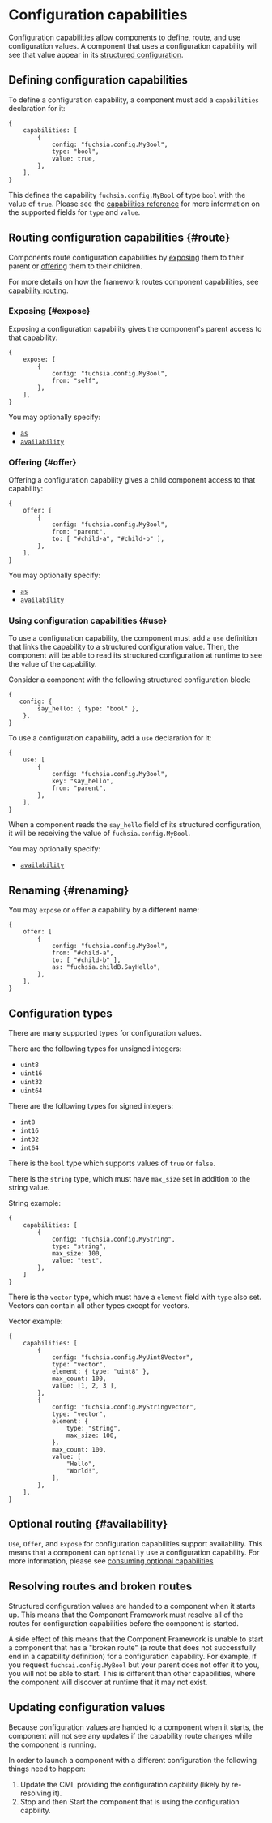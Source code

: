 # Configuration capabilities

Configuration capabilities allow components to define, route, and use configuration
values. A component that uses a configuration capability will see that value appear
in its [structured configuration][structured-configuration].

## Defining configuration capabilities

To define a configuration capability, a component must add a `capabilities` declaration
for it:

```json5
{
    capabilities: [
        {
            config: "fuchsia.config.MyBool",
            type: "bool",
            value: true,
        },
    ],
}
```

This defines the capability `fuchsia.config.MyBool` of type `bool` with the value of `true`.
Please see the [capabilities reference][docs-capability] for more information
on the supported fields for `type` and `value`.

## Routing configuration capabilities {#route}

Components route configuration capabilities by [exposing](#expose) them to their
parent or [offering](#offer) them to their children.

For more details on how the framework routes component capabilities,
see [capability routing][capability-routing].

### Exposing {#expose}

Exposing a configuration capability gives the component's parent access to that
capability:

```json5
{
    expose: [
        {
            config: "fuchsia.config.MyBool",
            from: "self",
        },
    ],
}
```

You may optionally specify:

* [`as`](#renaming)
* [`availability`](#availability)

### Offering {#offer}

Offering a configuration capability gives a child component access to that
capability:

```json5
{
    offer: [
        {
            config: "fuchsia.config.MyBool",
            from: "parent",
            to: [ "#child-a", "#child-b" ],
        },
    ],
}
```

You may optionally specify:

* [`as`](#renaming)
* [`availability`](#availability)

### Using configuration capabilities {#use}

To use a configuration capability, the component must add a `use` definition that links the
capability to a structured configuration value. Then, the component will be able to read its
structured configuration at runtime to see the value of the capability.

Consider a component with the following structured configuration block:
```json5
{
   config: {
        say_hello: { type: "bool" },
    },
}
```


To use a configuration capability, add a `use` declaration for it:

```json5
{
    use: [
        {
            config: "fuchsia.config.MyBool",
            key: "say_hello",
            from: "parent",
        },
    ],
}
```

When a component reads the `say_hello` field of its structured configuration, it will be
receiving the value of `fuchsia.config.MyBool`.

You may optionally specify:

* [`availability`](#availability)

## Renaming {#renaming}

You may `expose` or `offer` a capability by a different name:

```json5
{
    offer: [
        {
            config: "fuchsia.config.MyBool",
            from: "#child-a",
            to: [ "#child-b" ],
            as: "fuchsia.childB.SayHello",
        },
    ],
}
```

## Configuration types

There are many supported types for configuration values.

There are the following types for unsigned integers:

- `uint8`
- `uint16`
- `uint32`
- `uint64`

There are the following types for signed integers:

- `int8`
- `int16`
- `int32`
- `int64`

There is the `bool` type which supports values of `true` or `false`.

There is the `string` type, which must have `max_size` set in addition to the string value.

String example:

```json5
{
    capabilities: [
        {
            config: "fuchsia.config.MyString",
            type: "string",
            max_size: 100,
            value: "test",
        },
    ]
}
```

There is the `vector` type, which must have a `element` field with `type` also set. Vectors can
contain all other types except for vectors.

Vector example:

```json5
{
    capabilities: [
        {
            config: "fuchsia.config.MyUint8Vector",
            type: "vector",
            element: { type: "uint8" },
            max_count: 100,
            value: [1, 2, 3 ],
        },
        {
            config: "fuchsia.config.MyStringVector",
            type: "vector",
            element: {
                type: "string",
                max_size: 100,
            },
            max_count: 100,
            value: [
                "Hello",
                "World!",
            ],
        },
    ],
}
```

## Optional routing {#availability}

`Use`, `Offer`, and `Expose` for configuration capabilities support availability. This means that
a component can `optionally` use a configuration capability. For more information, please see
[consuming optional capabilities][consuming-optional-capabilities]

## Resolving routes and broken routes

Structured configuration values are handed to a component when it starts up.
This means that the Component Framework must resolve all of the routes for
configuration capabilities before the component is started.

A side effect of this means that the Component Framework is unable to start a
component that has a "broken route" (a route that does not successfully end in a
capability definition) for a configuration capability. For example, if you
request `fuchsai.config.MyBool` but your parent does not offer it to you, you
will not be able to start. This is different than other capabilities, where the
component will discover at runtime that it may not exist.

## Updating configuration values

Because configuration values are handed to a component when it starts, the component
will not see any updates if the capability route changes while the component is running.

In order to launch a component with a different configuration the following things need to
happen:

1) Update the CML providing the configuration capbility (likely by re-resolving it).
2) Stop and then Start the component that is using the configuration capbility.


[structured-configuration]: /docs/reference/components/structured_config.md
[capability-routing]: /docs/concepts/components/v2/capabilities/README.md#routing
[consuming-optional-capabilities]: /docs/development/components/connect.md#consuming-optional-capabilities
[docs-capability]: https://fuchsia.dev/reference/cml#capabilities